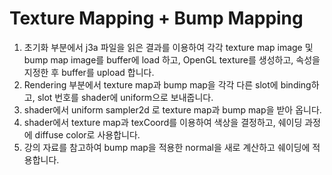 # Texture Mapping + Bump Mapping


1. 초기화 부분에서 j3a 파일을 읽은 결과를 이용하여 각각 texture map image 및 bump map image를 buffer에 load 하고, OpenGL texture를 생성하고, 속성을 지정한 후 buffer를 upload 합니다. <br>
2. Rendering 부분에서 texture map과 bump map을 각각 다른 slot에 binding하고, slot 번호를 shader에 uniform으로 보내줍니다. <br>
3. shader에서 uniform sampler2d 로 texture map과 bump map을 받아 옵니다. <br>
4. shader에서 texture map과 texCoord를 이용하여 색상을 결정하고, 쉐이딩 과정에 diffuse color로 사용합니다. <br>
5. 강의 자료를 참고하여 bump map을 적용한 normal을 새로 계산하고 쉐이딩에 적용합니다. <br>